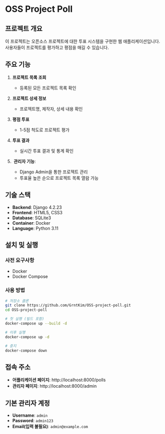 # OSS Project Poll


## 프로젝트 개요

이 프로젝트는 오픈소스 프로젝트에 대한 투표 시스템을 구현한 웹 애플리케이션입니다. 사용자들이 프로젝트를 평가하고 평점을 매길 수 있습니다.

## 주요 기능

1.  **프로젝트 목록 조회**
    - 등록된 모든 프로젝트 목록 확인

2.  **프로젝트 상세 정보**
    - 프로젝트명, 제작자, 상세 내용 확인

3.  **평점 투표**
    - 1-5점 척도로 프로젝트 평가

4.  **투표 결과**
    - 실시간 투표 결과 및 통계 확인

5. ️ **관리자 기능**: 
    - Django Admin을 통한 프로젝트 관리
    - 투표율 높은 순으로 프로젝트 목록 열람 가능

## 기술 스택

- **Backend**: Django 4.2.23
- **Frontend**: HTML5, CSS3
- **Database**: SQLite3
- **Container**: Docker
- **Language**: Python 3.11

## 설치 및 실행

### 사전 요구사항

- Docker
- Docker Compose

### 사용 방법

```bash
# 저장소 클론
git clone https://github.com/GrntKim/OSS-project-poll.git
cd OSS-project-poll

# 첫 실행 (빌드 포함)
docker-compose up --build -d

# 이후 실행
docker-compose up -d

# 중지
docker-compose down
```


## 접속 주소

- **어플리케이션 페이지**: http://localhost:8000/polls
- **관리자 페이지**: http://localhost:8000/admin

## 기본 관리자 계정
- **Username**: `admin`
- **Password**: `admin123`
- **Email(입력 불필요)**: `admin@example.com`